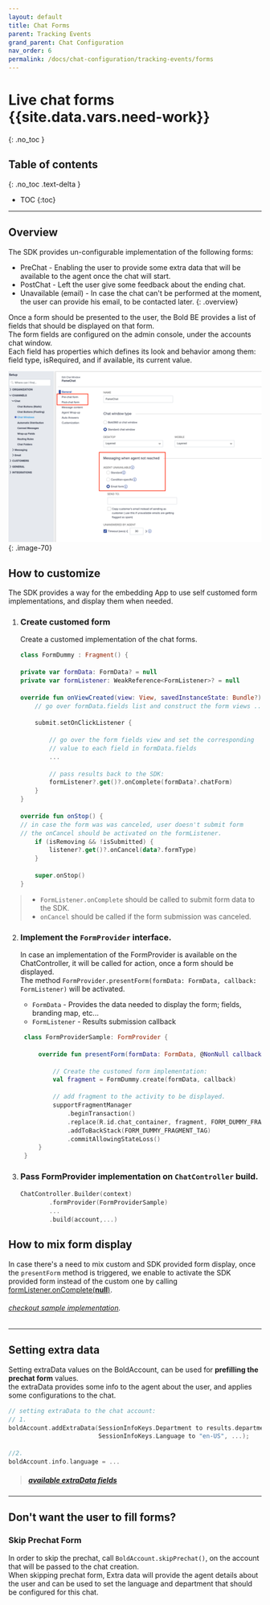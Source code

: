 ```yaml
---
layout: default
title: Chat Forms
parent: Tracking Events
grand_parent: Chat Configuration
nav_order: 6
permalink: /docs/chat-configuration/tracking-events/forms
---
```


# Live chat forms {{site.data.vars.need-work}}
{: .no_toc }

## Table of contents
{: .no_toc .text-delta }

- TOC
{:toc}

---

## Overview
The SDK provides un-configurable implementation of the following forms:   
- PreChat - Enabling the user to provide some extra data that will be available to the agent once the chat will start. 
- PostChat - Left the user give some feedback about the ending chat.
- Unavailable (email) - In case the chat can't be performed at the moment, the user can provide his email, to be contacted later.
{: .overview}

Once a form should be presented to the user, the Bold BE provides a list of fields that should be displayed on that form.   
The form fields are configured on the admin console, under the accounts chat window.   
Each field has properties which defines its look and behavior among them: field type, isRequired, and if available, its current value.

![](/assets/console-chat-forms.png)
{: .image-70}


## How to customize
The SDK provides a way for the embedding App to use self customed form implementations, and display them when needed.

1. ### Create customed form
    Create a customed implementation of the chat forms.

    ```kotlin
    class FormDummy : Fragment() {

    private var formData: FormData? = null
    private var formListener: WeakReference<FormListener>? = null

    override fun onViewCreated(view: View, savedInstanceState: Bundle?) {
        // go over formData.fields list and construct the form views ...

        submit.setOnClickListener {

            // go over the form fields view and set the corresponding 
            // value to each field in formData.fields
            ...

            // pass results back to the SDK:
            formListener?.get()?.onComplete(formData?.chatForm)
        }
    }

    override fun onStop() {
    // in case the form was was canceled, user doesn't submit form
    // the onCancel should be activated on the formListener.  
        if (isRemoving && !isSubmitted) {
            listener?.get()?.onCancel(data?.formType)
        }

        super.onStop()
    }
    ```
  > - `FormListener.onComplete` should be called to submit form data to the SDK.
  > - `onCancel` should be called if the form submission was canceled.
        

2. ### Implement the `FormProvider` interface.
    
   In case an implementation of the FormProvider is available on the ChatController, it will be called for action, once a form should be displayed.    
  The method `FormProvider.presentForm(formData: FormData, callback: FormListener)` will be activated.
   * `FormData` - Provides the data needed to display the form; fields, branding map, etc...
   * `FormListener` - Results submission callback

   ```kotlin
    class FormProviderSample: FormProvider {
        
        override fun presentForm(formData: FormData, @NonNull callback: FormListener) {

            // Create the customed form implementation:
            val fragment = FormDummy.create(formData, callback)

            // add fragment to the activity to be displayed.
            supportFragmentManager
                .beginTransaction()
                .replace(R.id.chat_container, fragment, FORM_DUMMY_FRAGMENT_TAG)
                .addToBackStack(FORM_DUMMY_FRAGMENT_TAG)
                .commitAllowingStateLoss()
        }
    }
    ``` 
     
3. ### Pass FormProvider implementation on `ChatController` build. 
   
   ```kotlin
   ChatController.Builder(context)
           .formProvider(FormProviderSample)
           ...
           .build(account,...)
   ```

## How to mix form display
In case there's a need to mix custom and SDK provided form display, once the `presentForm` method is triggered, we enable to activate the SDK provided form instead of the custom one by calling <u>formListener.onComplete(**null**)</u>.
   
###### _[checkout sample implementation](https://github.com/bold360ai/bold360ai-mobile-samples)._

---

## Setting extra data
Setting extraData values on the BoldAccount, can be used for **prefilling the prechat form** values.   
the extraData provides some info to the agent about the user, and applies some configurations to the chat.

```kotlin
// setting extraData to the chat account:
// 1. 
boldAccount.addExtraData(SessionInfoKeys.Department to results.departmentId,
                         SessionInfoKeys.Language to "en-US", ...);

//2.
boldAccount.info.language = ...
```
> ##### _[available extraData fields](https://developer.bold360.com/help/EN/Bold360API/Bold360API/c_bc_sdk_ios_core_integration_chat_session.html)_


---

## Don't want the user to fill forms? 
### Skip Prechat Form

In order to skip the prechat, call `BoldAccount.skipPrechat()`, on the account that will be passed to the chat creation.   
When skipping prechat form, Extra data will provide the agent details about the user and can be used to set the language and department that should be configured for this chat.


